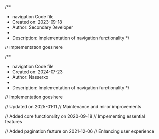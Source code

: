 /**
 * navigation Code file
 * Created on: 2023-09-18
 * Author: Secondary Developer
 *
 * Description: Implementation of navigation functionality
 */
 
// Implementation goes here

/**
 * navigation Code file
 * Created on: 2024-07-23
 * Author: Nasserxx
 *
 * Description: Implementation of navigation functionality
 */
 
// Implementation goes here


// Updated on 2025-01-11
// Maintenance and minor improvements

// Added core functionality on 2020-09-18
// Implementing essential features

// Added pagination feature on 2021-12-06
// Enhancing user experience
